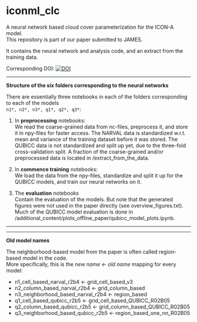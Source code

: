 # iconml_clc
A neural network based cloud cover parameterization for the ICON-A model. <br>
This repository is part of our paper submitted to JAMES. 

It contains the neural network and analysis code, and an extract from the training data.

Corresponding DOI: [![DOI](https://zenodo.org/badge/436660284.svg)](https://zenodo.org/badge/latestdoi/436660284)

---------------
**Structure of the six folders corresponding to the neural networks**

There are essentially three notebooks in each of the folders corresponding to each of the models <br>
`n1*, n2*, n3*, q1*, q2*, q3*`:

1. In **preprocessing** notebooks: <br>
We read the coarse-grained data from nc-files, preprocess it, and store it in npy-files for faster access. The NARVAL data is standardized w.r.t. mean and variance of the training dataset before it was stored. The QUBICC data is not standardized and split up yet, due to the three-fold cross-validation split. A fraction of the coarse-grained and/or preprocessed data is located in /extract_from_the_data.

2. In **commence training** notebooks: <br>
We load the data from the npy-files, standardize and split it up for the QUBICC models, and train our neural networks on it.

3. The **evaluation** notebooks <br>
Contain the evaluation of the models. But note that the generated figures were not used in the paper directly (see overview_figures.txt).
Much of the QUBICC model evaluation is done in /additional_content/plots_offline_paper/qubicc_model_plots.ipynb.

---------------

---------------
**Old model names**

The neighborhood-based model from the paper is often called region-based model in the code. <br>
More specifically, this is the *new name <- old name* mapping for every model:

- n1_cell_based_narval_r2b4 <- grid_cell_based_v3
- n2_column_based_narval_r2b4 <- grid_column_based
- n3_neighborhood_based_narval_r2b4 <- region_based
- q1_cell_based_qubicc_r2b5 <- grid_cell_based_QUBICC_R02B05
- q2_column_based_qubicc_r2b5 <- grid_column_based_QUBICC_R02B05
- q3_neighborhood_based_qubicc_r2b5 <- region_based_one_nn_R02B05

